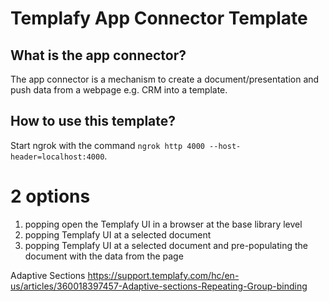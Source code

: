 # Templafy App Connector Template

## What is the app connector?
The app connector is a mechanism to create a document/presentation and push data from a webpage e.g. CRM into a template.



## How to use this template?

Start ngrok with the command `ngrok http 4000 --host-header=localhost:4000`.

# 2 options

1. popping open the Templafy UI in a browser at the base library level
2. popping Templafy UI at a selected document
3. popping Templafy UI at a selected document and pre-populating the document with the data from the page

Adaptive Sections
https://support.templafy.com/hc/en-us/articles/360018397457-Adaptive-sections-Repeating-Group-binding
